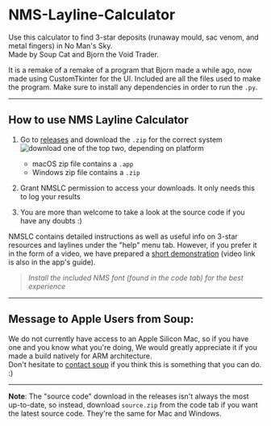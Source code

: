 # NMS-Layline-Calculator

Use this calculator to find 3-star deposits (runaway mould, sac venom, and metal fingers) in No Man's Sky.  
Made by Soup Cat and Bjorn the Void Trader.

It is a remake of a remake of a program that Bjorn made a while ago, now made using CustomTkinter for the UI. Included are all the files used to make the program. Make sure to install any dependencies in order to run the `.py`.

---

## How to use NMS Layline Calculator

1. Go to [releases](https://github.com/SoupCat-Py/NMS-Layline-Calculator/releases) and download the `.zip` for the correct system <br />
![download one of the top two, depending on platform](https://github.com/user-attachments/assets/dc6db309-5496-4514-a241-d9c272dafd04)

   - macOS zip file contains a `.app`
   - Windows zip file contains a `.zip`

2. Grant NMSLC permission to access your downloads. It only needs this to log your results
   
4. You are more than welcome to take a look at the source code if you have any doubts :)

NMSLC contains detailed instructions as well as useful info on 3-star resources and laylines under the "help" menu tab. However, if you prefer it in the form of a video, we have prepared a [short demonstration](https://www.youtube.com/watch?v=Ec8QN39GNB8) (video link is also in the app's guide).
>*Install the included NMS font (found in the code tab) for the best experience*

---

## Message to Apple Users from Soup:

We do not currently have access to an Apple Silicon Mac, so if you have one and you know what you're doing, We would greatly appreciate it if you made a build natively for ARM architecture. <br />
Don't hesitate to [contact soup](https://mail.google.com/mail/?view=cm&fs=1&to=soupcat.py@gmail.com) if you think this is something that you can do. :)

---

**Note**: The "source code" download in the releases isn't always the most up-to-date, so instead, download `source.zip` from the code tab if you want the latest source code. They're the same for Mac and Windows.
